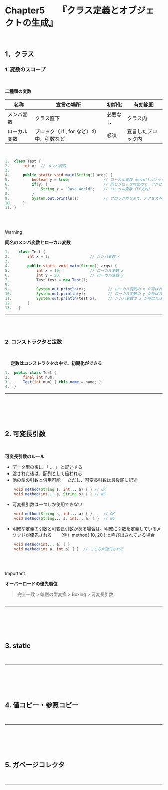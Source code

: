# Chapter5　　『クラス定義とオブジェクトの生成』

<br>

## 1．クラス

### 1. 変数のスコープ

<br>

**二種類の変数**

| 名称 | 宣言の場所 | 初期化 | 有効範囲 |
| -- | -- | -- | -- |
| メンバ変数 | クラス直下 | 必要なし | クラス内 |
| ローカル変数 | ブロック（ if , for など）の中、引数など | 必須 | 宣言したブロック内 |

<br>

```java
1.  class Test {
2.      int x;  // メンバ変数
3.
4.      public static void main(String[] args) {
5.          boolean y = true;               // ローカル変数（main()メソッド内）
6.          if(y) {                         // 同じブロック内なので、アクセス可能
7.              String z = "Java World";    // ローカル変数（if文内）
8.          }
9.          System.out.println(z);          // ブロック外なので、アクセス不可（コンパイルエラー）
10.     }
11. }
```

<br><br>

> [!Warning]
>
> **同名のメンバ変数とローカル変数**
>
> ```java
> 1.    class Test {
> 2.        int x = 1;                  // メンバ変数 x 
> 3.
> 4.        public static void main(String[] args) {
> 5.            int x = 10;             // ローカル変数 x 
> 6.            int y = 20;             // ローカル変数 y
> 7.            Test test = new Test();
> 8.
> 9.            System.out.println(x);          // ローカル変数の x が呼ばれる
> 10.           System.out.println(y);          // ローカル変数の y が呼ばれる
> 11.           System.out.println(test.x);     // メンバ変数の x が呼ばれる
> 12.       }
> 13.   }
> ```

***

<br><br>

### 2. コンストラクタと定数

<br>

&emsp; **定数はコンストラクタの中で、初期化ができる**

```java
1.  public class Test {
2.      final int num;
3.      Test(int num) { this.name = name; }
4.  }
```

***

<br><br><br><br>

## 2. 可変長引数

<br>

**可変長引数のルール**

- データ型の後に 「 … 」 と記述する
- 渡された後は、配列として扱われる
- 他の型の引数と併用可能
&emsp; ただし、可変長引数は最後尾に記述

```java
    void method(String s, int... a) { } // OK
    void method(int... a, String s) { } // NG
```

- 可変長引数は一つしか使用できない

```java
    void method(String s, int... a) { }     // OK
    void method(String... s, int... a) { }  // NG
```

- 明確な定義の引数と可変長引数がある場合は、明確に引数を定義しているメソッドが優先される
&emsp; （例）method( 10, 20 );と呼び出されている場合

```java
    void method(int... a) { }
    void method(int a, int b) { }  // こちらが優先される
```

<br><br>

> [!Important]
> **オーバーロードの優先順位**
>
> > 完全一致 > 暗黙の型変換 > Boxing > 可変長引数
>
> ```java
> 
> ```

***

<br><br><br><br>

## 3. static

<br>

***

<br><br><br><br>

## 4. 値コピー・参照コピー

<br>

***

<br><br><br><br>

## 5. ガベージコレクタ

<br>

***
